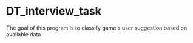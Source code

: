 # DT_interview_task
The goal of this program is to classify game's user suggestion based on available data
